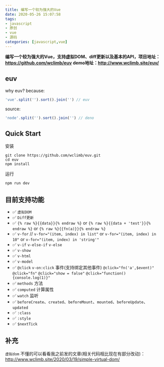 ```yaml
---
title: 编写一个较为强大的Vue
date: 2020-05-26 15:07:58
tags:
- javascript
- 原创
- vue
- 源码
categories: [javascript,vue]
---
```


**编写一个较为强大的Vue，支持虚拟DOM、diff更新以及基本的API，项目地址：https://github.com/wclimb/euv**
**demo地址：http://www.wclimb.site/euv/**
## euv

why euv? because:  
```js
'vue'.split('').sort().join('') // euv
```
source:
```js
'node'.split('').sort().join('') // deno
```

## Quick Start

安装
```
git clone https://github.com/wclimb/euv.git
cd euv
npm install
```
运行
```
npm run dev
```


## 目前支持功能

- ✅ `虚拟DOM`
- ✅ `Diff更新`
- ✅ `{% raw %}{{data}}{% endraw %}` or `{% raw %}{{data + 'test'}}{% endraw %}` or `{% raw %}{{fn(a)}}{% endraw %}`
- ✅ `v-for` // `v-for="(item, index) in list"` or `v-for="(item, index) in 10"` or `v-for="(item, index) in 'string'"`
- ✅ `v-if` `v-else-if` `v-else`
- ✅ `v-show`
- ✅ `v-html`
- ✅ `v-model`
- ✅  `@click` `v-on:click` 事件(支持绑定其他事件) `@click="fn('a',$event)"` `@click="fn"` `@click="show = false"` `@click="function(){console.log(1)}"`
- ✅ `methods` 方法
- ✅ `computed` 计算属性
- ✅ `watch` 监听
- ✅ `beforeCreate`、`created`、`beforeMount`、`mounted`、`beforeUpdate`、`updated`
- ✅ `:class`
- ✅ `:style`
- ✅ `$nextTick`

## 补充

`虚拟dom` 不懂的可以看看我之前发的文章(相关代码相比现在有部分改动)：http://www.wclimb.site/2020/03/19/simple-virtual-dom/
